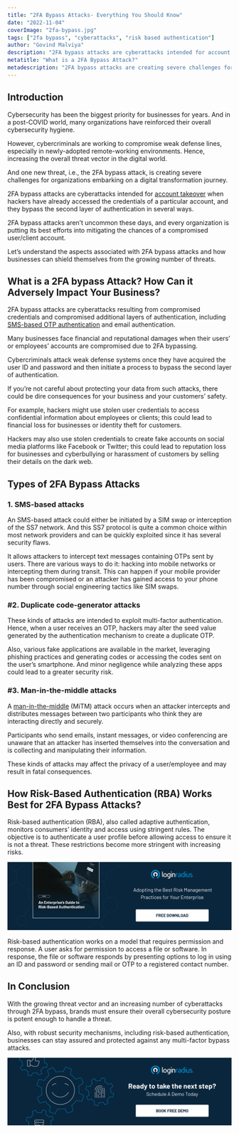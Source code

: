 ```yaml
---
title: "2FA Bypass Attacks- Everything You Should Know"
date: "2022-11-04"
coverImage: "2fa-bypass.jpg"
tags: ["2fa bypass", "cyberattacks", "risk based authentication"]
author: "Govind Malviya"
description: "2FA bypass attacks are cyberattacks intended for account takeover when hackers have already accessed the credentials of a particular account, and they bypass the second layer of authentication in several ways. This post covers how businesses can shield themselves from the growing number of such threats."
metatitle: "What is a 2FA Bypass Attack?"
metadescription: "2FA bypass attacks are creating severe challenges for organizations embarking on a digital transformation journey. Here’s what businesses need to know."
---
```


## Introduction

Cybersecurity has been the biggest priority for businesses for years. And in a post-COVID world, many organizations have reinforced their overall cybersecurity hygiene. 

However, cybercriminals are working to compromise weak defense lines, especially in newly-adopted remote-working environments. Hence, increasing the overall threat vector in the digital world. 

And one new threat, i.e., the 2FA bypass attack, is creating severe challenges for organizations embarking on a digital transformation journey. 

2FA bypass attacks are cyberattacks intended for [account takeover](https://www.loginradius.com/blog/identity/corporate-account-takeover-attacks/) when hackers have already accessed the credentials of a particular account, and they bypass the second layer of authentication in several ways. 

2FA bypass attacks aren’t uncommon these days, and every organization is putting its best efforts into mitigating the chances of a compromised user/client account. 

Let’s understand the aspects associated with 2FA bypass attacks and how businesses can shield themselves from the growing  number of threats. 


## What is a 2FA bypass Attack? How Can it Adversely Impact Your Business? 

2FA bypass attacks are cyberattacks resulting from compromised credentials and compromised additional layers of authentication, including [SMS-based OTP authentication](https://www.loginradius.com/resource/passwordless-login-magic-link-otp-datasheet) and email authentication. 

Many businesses face financial and reputational damages when their users’ or employees’ accounts are compromised due to 2FA bypassing. 

Cybercriminals attack weak defense systems once they have acquired the user ID and password and then initiate a process to bypass the second layer of authentication.

If you’re not careful about protecting your data from such attacks, there could be dire consequences for your business and your customers’ safety.

For example, hackers might use stolen user credentials to access confidential information about employees or clients; this could lead to financial loss for businesses or identity theft for customers.

Hackers may also use stolen credentials to create fake accounts on social media platforms like Facebook or Twitter; this could lead to reputation loss for businesses and cyberbullying or harassment of customers by selling their details on the dark web. 


## Types of 2FA Bypass Attacks


### 1. SMS-based attacks

An SMS-based attack could either be initiated by a SIM swap or interception of the SS7 network. And this SS7 protocol is quite a common choice within most network providers and can be quickly exploited since it has several security flaws. 

It allows attackers to intercept text messages containing OTPs sent by users. There are various ways to do it: hacking into mobile networks or intercepting them during transit. This can happen if your mobile provider has been compromised or an attacker has gained access to your phone number through social engineering tactics like SIM swaps.


### #2. Duplicate code-generator attacks

These kinds of attacks are intended to exploit multi-factor authentication. Hence, when a user receives an OTP, hackers may alter the seed value generated by the authentication mechanism to create a duplicate OTP. 

Also, various fake applications are available in the market, leveraging phishing practices and generating codes or accessing the codes sent on the user’s smartphone. And minor negligence while analyzing these apps could lead to a greater security risk. 


### #3. Man-in-the-middle attacks 

A [man-in-the-middle](https://www.loginradius.com/blog/engineering/top-cyber-threats-in-2022/) (MiTM) attack occurs when an attacker intercepts and distributes messages between two participants who think they are interacting directly and securely. 

Participants who send emails, instant messages, or video conferencing are unaware that an attacker has inserted themselves into the conversation and is collecting and manipulating their information.

These kinds of attacks may affect the privacy of a user/employee and may result in fatal consequences. 


## How Risk-Based Authentication (RBA) Works Best for 2FA Bypass Attacks?

Risk-based authentication (RBA), also called adaptive authentication, monitors consumers’ identity and access using stringent rules. The objective is to authenticate a user profile before allowing access to ensure it is not a threat. These restrictions become more stringent with increasing risks.

[![GD-to-RBA](GD-to-RBA.png)](https://www.loginradius.com/resource/an-enterprises-guide-to-risk-based-authentication/)

Risk-based authentication works on a model that requires permission and response. A user asks for permission to access a file or software. In response, the file or software responds by presenting options to log in using an ID and password or sending mail or OTP to a registered contact number.


## In Conclusion 

With the growing threat vector and an increasing number of cyberattacks through 2FA bypass, brands must ensure their overall cybersecurity posture is potent enough to handle a threat. 

Also, with robust security mechanisms, including risk-based authentication, businesses can stay assured and protected against any multi-factor bypass attacks. 




[![book-a-demo-loginradius](../../assets/book-a-demo-loginradius.png)](https://www.loginradius.com/book-a-demo/)